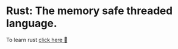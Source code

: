 # Rust: The memory safe threaded language.

To learn rust [click here 🔗](https://github.com/deaxparadox/ArtOfRust.git)